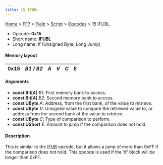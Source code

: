 ```yaml
---
title: 15 IFUBL
---
```


[Home](Main%20Page.md) > [FF7](FF7.md) > [Field](FF7/Field.md) > [Script](FF7/Field/Script.md) > [Opcodes](FF7/Field/Script/Opcodes.md) > 15 IFUBL

-   Opcode: **0x15**
-   Short name: **IFUBL**
-   Long name: If (Unsigned Byte, Long Jump)

#### Memory layout

| 0x15 | *B1 / B2* | *A* | *V* | *C* | *E* |
|------|-----------|-----|-----|-----|-----|

#### Arguments

-   **const Bit\[4\]** *B1*: First memory bank to access.
-   **const Bit\[4\]** *B2*: Second memory bank to access.
-   **const UByte** *A*: Address, from the first bank, of the value to
    retrieve.
-   **const UByte** *V*: Unsigned value to compare the retrieved value
    to, or address from the second bank of the value to retrieve.
-   **const UByte** *C*: Type of comparison to perform.
-   **const UShort** *E*: Amount to jump if the comparison does not
    hold.

#### Description

This is similar to the [IFUB][] opcode, but it allows a jump of more
than 0xFF if the comparison does not hold. This opcode is used if the
'if' block will be longer than 0xFF.

  [IFUB]: FF7/Field/Script/Opcodes/14%20IFUB.md "wikilink"
